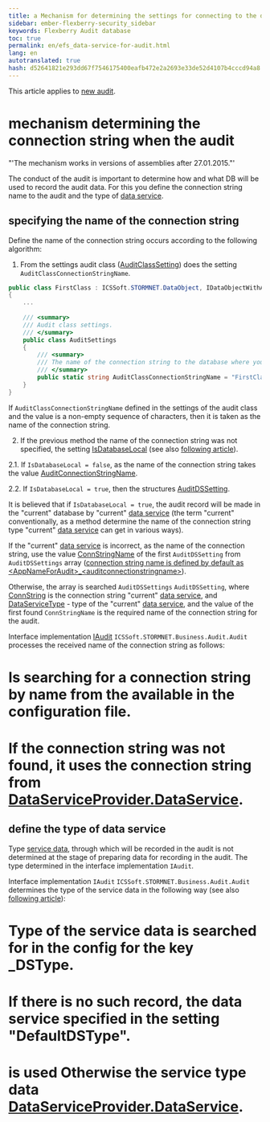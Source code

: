 ```yaml
--- 
title: a Mechanism for determining the settings for connecting to the database audit 
sidebar: ember-flexberry-security_sidebar 
keywords: Flexberry Audit database 
toc: true 
permalink: en/efs_data-service-for-audit.html 
lang: en 
autotranslated: true 
hash: d52641821e293dd67f7546175400eafb472e2a2693e33de52d4107b4cccd94a8 
--- 
```


This article applies to [new audit](fa_audit-web.html). 

# mechanism determining the connection string when the audit 
"'The mechanism works in versions of assemblies after 27.01.2015."' 

The conduct of the audit is important to determine how and what DB will be used to record the audit data. For this you define the connection string name to the audit and the type of [data service](fo_data-service.html). 

## specifying the name of the connection string 
Define the name of the connection string occurs according to the following algorithm: 

1. From the settings audit class ([AuditClassSetting](efs_keep-and-use-audit-settings.html)) does the setting `AuditClassConnectionStringName`. 

```cs
public class FirstClass : ICSSoft.STORMNET.DataObject, IDataObjectWithAuditFields
{
	...	
	
	/// <summary> 
	/// Audit class settings. 
	/// </summary> 
	public class AuditSettings
	{
		/// <summary> 
		/// The name of the connection string to the database where you want to write audit. 
		/// </summary> 
		public static string AuditClassConnectionStringName = "FirstClassConnectionStringName";
	}
}
``` 

If `AuditClassConnectionStringName` defined in the settings of the audit class and the value is a non-empty sequence of characters, then it is taken as the name of the connection string. 

2. If the previous method the name of the connection string was not specified, the setting [IsDatabaseLocal](efs_keep-and-use-audit-settings.html) (see also [following article](efs_audit-win-service.html)). 

2.1. If `IsDatabaseLocal = false`, as the name of the connection string takes the value [AuditConnectionStringName](efs_keep-and-use-audit-settings.html). 

2.2. If `IsDatabaseLocal = true`, then the structures [AuditDSSetting](efs_keep-and-use-audit-settings.html). 

It is believed that if `IsDatabaseLocal = true`, the audit record will be made in the "current" database by "current" [data service](fo_data-service.html) (the term "current" conventionally, as a method determine the name of the connection string type "current" [data service](fo_data-service.html) can get in various ways). 

If the "current" [data service](fo_data-service.html) is incorrect, as the name of the connection string, use the value [ConnStringName](efs_keep-and-use-audit-settings.html) of the first `AuditDSSetting` from `AuditDSSettings` array ([connection string name is defined by default as &lt;AppNameForAudit&gt;_&lt;auditconnectionstringname&gt;](efs_audit-setter.html)). 

Otherwise, the array is searched `AuditDSSettings` `AuditDSSetting`, where [ConnString](efs_keep-and-use-audit-settings.html) is the connection string "current" [data service](fo_data-service.html), and [DataServiceType](efs_keep-and-use-audit-settings.html) - type of the "current" [data service](fo_data-service.html), and the value of the first found `ConnStringName` is the required name of the connection string for the audit. 

Interface implementation [IAudit](efs_i-audit.html) `ICSSoft.STORMNET.Business.Audit.Audit` processes the received name of the connection string as follows: 
# Is searching for a connection string by name from the available in the configuration file. 
# If the connection string was not found, it uses the connection string from [DataServiceProvider.DataService](fo_ds-provider.html). 

## define the type of data service 
Type [service data](fo_data-service.html), through which will be recorded in the audit is not determined at the stage of preparing data for recording in the audit. The type determined in the interface implementation `IAudit`. 

Interface implementation `IAudit` `ICSSoft.STORMNET.Business.Audit.Audit` determines the type of the service data in the following way (see also [following article](efs_audit-win-service.html)): 
# Type of the service data is searched for in the config for the key <connection string Name>_DSType. 
# If there is no such record, the data service specified in the setting "DefaultDSType". 
# is used Otherwise the service type data [DataServiceProvider.DataService](fo_ds-provider.html). 



